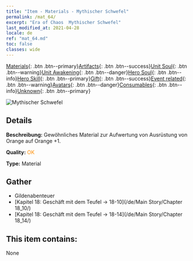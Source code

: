 ```yaml
---
title: "Item - Materials - Mythischer Schwefel"
permalink: /mat_64/
excerpt: "Era of Chaos  Mythischer Schwefel"
last_modified_at: 2021-04-28
locale: de
ref: "mat_64.md"
toc: false
classes: wide
---
```

 [Materials](/ItemsDE/){: .btn .btn--primary}[Artifacts](/ItemsDE/Artifacts/){: .btn .btn--success}[Unit Soul](/ItemsDE/UnitSoul/){: .btn .btn--warning}[Unit Awakening](/ItemsDE/UnitAwakening/){: .btn .btn--danger}[Hero Soul](/ItemsDE/HeroSoul/){: .btn .btn--info}[Hero Skill](/ItemsDE/HeroSkill/){: .btn .btn--primary}[Gift](/ItemsDE/Gift/){: .btn .btn--success}[Event related](/ItemsDE/Events/){: .btn .btn--warning}[Avatars](/ItemsDE/Avatars/){: .btn .btn--danger}[Consumables](/ItemsDE/Consumables/){: .btn .btn--info}[Unknown](/ItemsDE/Unknown/){: .btn .btn--primary}

 ![Mythischer Schwefel](/images/t/i_cailiao_liuhuang3.png)

## Details
 **Beschreibung:** Gewöhnliches Material zur Aufwertung von Ausrüstung von Orange auf Orange +1.

 **Quality:** <span style="color: #FF8C00">OK</span>

 **Type:** Material

## Gather

*    Gildenabenteuer 
*    [Kapitel 18: Geschäft mit dem Teufel -> 18-10](/de/Main Story/Chapter 18_10/) 
*    [Kapitel 18: Geschäft mit dem Teufel -> 18-14](/de/Main Story/Chapter 18_14/) 

## This item contains:

  None

